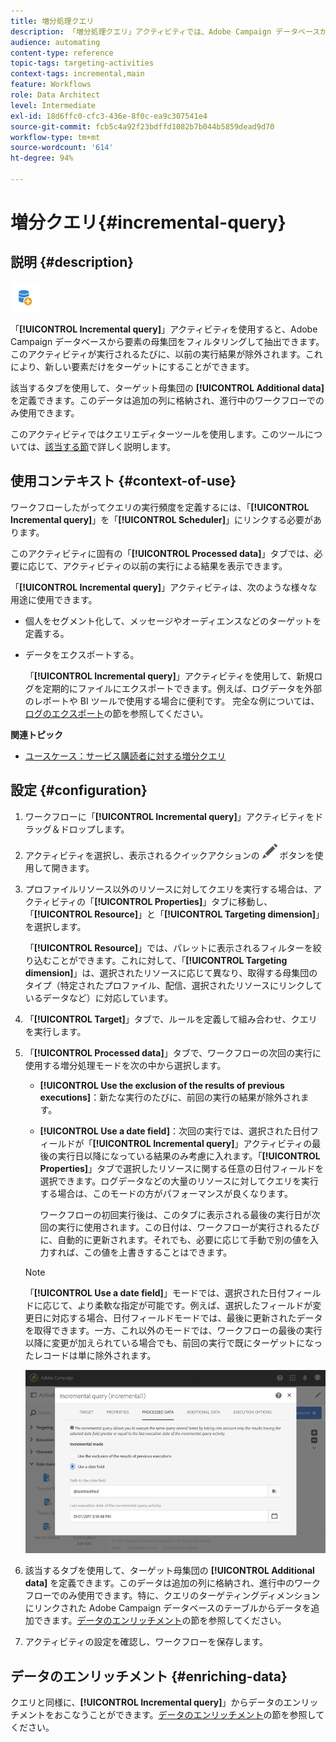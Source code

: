 ```yaml
---
title: 増分処理クエリ
description: 「増分処理クエリ」アクティビティでは、Adobe Campaign データベースから要素の母集団をフィルタリングし抽出することができます。
audience: automating
content-type: reference
topic-tags: targeting-activities
context-tags: incremental,main
feature: Workflows
role: Data Architect
level: Intermediate
exl-id: 18d6ffc0-cfc3-436e-8f0c-ea9c307541e4
source-git-commit: fcb5c4a92f23bdffd1082b7b044b5859dead9d70
workflow-type: tm+mt
source-wordcount: '614'
ht-degree: 94%

---
```


# 増分クエリ{#incremental-query}

## 説明 {#description}

![](assets/incremental.png)

「**[!UICONTROL Incremental query]**」アクティビティを使用すると、Adobe Campaign データベースから要素の母集団をフィルタリングして抽出できます。このアクティビティが実行されるたびに、以前の実行結果が除外されます。これにより、新しい要素だけをターゲットにすることができます。

該当するタブを使用して、ターゲット母集団の **[!UICONTROL Additional data]** を定義できます。このデータは追加の列に格納され、進行中のワークフローでのみ使用できます。

このアクティビティではクエリエディターツールを使用します。このツールについては、[該当する節](../../automating/using/editing-queries.md#about-query-editor)で詳しく説明します。

## 使用コンテキスト {#context-of-use}

ワークフローしたがってクエリの実行頻度を定義するには、「**[!UICONTROL Incremental query]**」を「**[!UICONTROL Scheduler]**」にリンクする必要があります。

このアクティビティに固有の「**[!UICONTROL Processed data]**」タブでは、必要に応じて、アクティビティの以前の実行による結果を表示できます。

「**[!UICONTROL Incremental query]**」アクティビティは、次のような様々な用途に使用できます。

* 個人をセグメント化して、メッセージやオーディエンスなどのターゲットを定義する。

* データをエクスポートする。

  「**[!UICONTROL Incremental query]**」アクティビティを使用して、新規ログを定期的にファイルにエクスポートできます。例えば、ログデータを外部のレポートや BI ツールで使用する場合に便利です。 完全な例については、[ログのエクスポート](../../automating/using/exporting-logs.md)の節を参照してください。

**関連トピック**

* [ユースケース：サービス購読者に対する増分クエリ](../../automating/using/incremental-query-on-subscribers.md)

## 設定 {#configuration}

1. ワークフローに「**[!UICONTROL Incremental query]**」アクティビティをドラッグ＆ドロップします。
1. アクティビティを選択し、表示されるクイックアクションの ![](assets/edit_darkgrey-24px.png) ボタンを使用して開きます。
1. プロファイルリソース以外のリソースに対してクエリを実行する場合は、アクティビティの「**[!UICONTROL Properties]**」タブに移動し、「**[!UICONTROL Resource]**」と「**[!UICONTROL Targeting dimension]**」を選択します。

   「**[!UICONTROL Resource]**」では、パレットに表示されるフィルターを絞り込むことができます。これに対して、「**[!UICONTROL Targeting dimension]**」は、選択されたリソースに応じて異なり、取得する母集団のタイプ（特定されたプロファイル、配信、選択されたリソースにリンクしているデータなど）に対応しています。

1. 「**[!UICONTROL Target]**」タブで、ルールを定義して組み合わせ、クエリを実行します。
1. 「**[!UICONTROL Processed data]**」タブで、ワークフローの次回の実行に使用する増分処理モードを次の中から選択します。

   * **[!UICONTROL Use the exclusion of the results of previous executions]**：新たな実行のたびに、前回の実行の結果が除外されます。
   * **[!UICONTROL Use a date field]**：次回の実行では、選択された日付フィールドが「**[!UICONTROL Incremental query]**」アクティビティの最後の実行日以降になっている結果のみ考慮に入れます。「**[!UICONTROL Properties]**」タブで選択したリソースに関する任意の日付フィールドを選択できます。ログデータなどの大量のリソースに対してクエリを実行する場合は、このモードの方がパフォーマンスが良くなります。

     ワークフローの初回実行後は、このタブに表示される最後の実行日が次回の実行に使用されます。この日付は、ワークフローが実行されるたびに、自動的に更新されます。それでも、必要に応じて手動で別の値を入力すれば、この値を上書きすることはできます。

   >[!NOTE]
   >
   >「**[!UICONTROL Use a date field]**」モードでは、選択された日付フィールドに応じて、より柔軟な指定が可能です。例えば、選択したフィールドが変更日に対応する場合、日付フィールドモードでは、最後に更新されたデータを取得できます。一方、これ以外のモードでは、ワークフローの最後の実行以降に変更が加えられている場合でも、前回の実行で既にターゲットになったレコードは単に除外されます。

   ![](assets/incremental_query_usedatefield.png)

1. 該当するタブを使用して、ターゲット母集団の **[!UICONTROL Additional data]** を定義できます。このデータは追加の列に格納され、進行中のワークフローでのみ使用できます。特に、クエリのターゲティングディメンションにリンクされた Adobe Campaign データベースのテーブルからデータを追加できます。[データのエンリッチメント](../../automating/using/query.md#enriching-data)の節を参照してください。
1. アクティビティの設定を確認し、ワークフローを保存します。

## データのエンリッチメント {#enriching-data}

クエリと同様に、**[!UICONTROL Incremental query]**」からデータのエンリッチメントをおこなうことができます。[データのエンリッチメント](../../automating/using/query.md#enriching-data)の節を参照してください。
